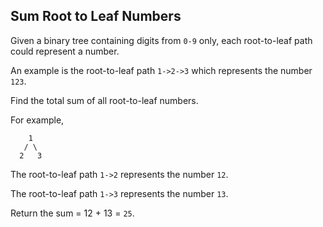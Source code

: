 ## Sum Root to Leaf Numbers

Given a binary tree containing digits from `0-9` only, each root-to-leaf path could represent a number.

An example is the root-to-leaf path `1->2->3` which represents the number `123`.

Find the total sum of all root-to-leaf numbers.

For example,

```
    1
   / \
  2   3
```

The root-to-leaf path `1->2` represents the number `12`.

The root-to-leaf path `1->3` represents the number `13`.

Return the sum = 12 + 13 = `25`.